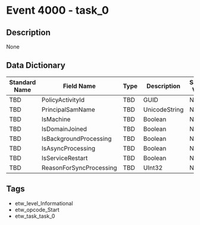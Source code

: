 # Event 4000 - task_0

## Description
None

## Data Dictionary
|Standard Name|Field Name|Type|Description|Sample Value|
|---|---|---|---|---|
|TBD|PolicyActivityId|TBD|GUID|None|None|
|TBD|PrincipalSamName|TBD|UnicodeString|None|None|
|TBD|IsMachine|TBD|Boolean|None|None|
|TBD|IsDomainJoined|TBD|Boolean|None|None|
|TBD|IsBackgroundProcessing|TBD|Boolean|None|None|
|TBD|IsAsyncProcessing|TBD|Boolean|None|None|
|TBD|IsServiceRestart|TBD|Boolean|None|None|
|TBD|ReasonForSyncProcessing|TBD|UInt32|None|None|

## Tags
* etw_level_Informational
* etw_opcode_Start
* etw_task_task_0